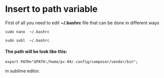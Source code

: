 # Insert to path variable

First of all you need to edit **~/.bashrc** file that can be done  in different ways


```
sudo nano  ~/.bashrc
```


```
sudo subl  ~/.bashrc
```

#### The path will be look like this:
```
export PATH="$PATH:/home/pc-04/.config/composer/vendor/bin";
```
in sublime editor.

